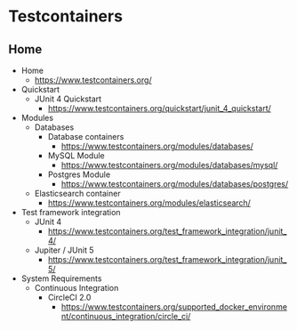# Testcontainers

## Home
* Home
  * https://www.testcontainers.org/
* Quickstart
  * JUnit 4 Quickstart
    * https://www.testcontainers.org/quickstart/junit_4_quickstart/
* Modules
  * Databases
    * Database containers
      * https://www.testcontainers.org/modules/databases/
    * MySQL Module
      * https://www.testcontainers.org/modules/databases/mysql/
    * Postgres Module
      * https://www.testcontainers.org/modules/databases/postgres/
  * Elasticsearch container
    * https://www.testcontainers.org/modules/elasticsearch/
* Test framework integration
  * JUnit 4
    * https://www.testcontainers.org/test_framework_integration/junit_4/
  * Jupiter / JUnit 5
    * https://www.testcontainers.org/test_framework_integration/junit_5/
* System Requirements
  * Continuous Integration
    * CircleCI 2.0
      * https://www.testcontainers.org/supported_docker_environment/continuous_integration/circle_ci/
